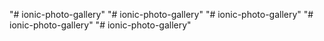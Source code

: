 "# ionic-photo-gallery" 
"# ionic-photo-gallery" 
"# ionic-photo-gallery" 
"# ionic-photo-gallery" 
"# ionic-photo-gallery" 
